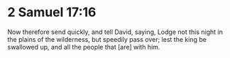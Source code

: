 # 2 Samuel 17:16

Now therefore send quickly, and tell David, saying, Lodge not this night in the plains of the wilderness, but speedily pass over; lest the king be swallowed up, and all the people that [are] with him.